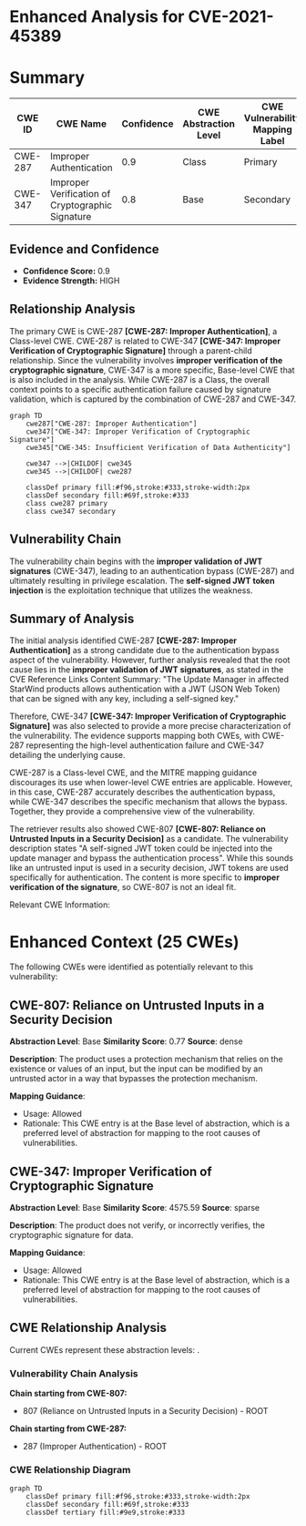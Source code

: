 # Enhanced Analysis for CVE-2021-45389

# Summary
| CWE ID | CWE Name | Confidence | CWE Abstraction Level | CWE Vulnerability Mapping Label | CWE-Vulnerability Mapping Notes |
|---|---|---|---|---|---|
| CWE-287 | Improper Authentication | 0.9 | Class | Primary | Discouraged |
| CWE-347 | Improper Verification of Cryptographic Signature | 0.8 | Base | Secondary | Allowed |

## Evidence and Confidence

*   **Confidence Score:** 0.9
*   **Evidence Strength:** HIGH

## Relationship Analysis
The primary CWE is CWE-287 **[CWE-287: Improper Authentication]**, a Class-level CWE. CWE-287 is related to CWE-347 **[CWE-347: Improper Verification of Cryptographic Signature]** through a parent-child relationship. Since the vulnerability involves **improper verification of the cryptographic signature**, CWE-347 is a more specific, Base-level CWE that is also included in the analysis. While CWE-287 is a Class, the overall context points to a specific authentication failure caused by signature validation, which is captured by the combination of CWE-287 and CWE-347.

```mermaid
graph TD
    cwe287["CWE-287: Improper Authentication"]
    cwe347["CWE-347: Improper Verification of Cryptographic Signature"]
    cwe345["CWE-345: Insufficient Verification of Data Authenticity"]

    cwe347 -->|CHILDOF| cwe345
    cwe345 -->|CHILDOF| cwe287

    classDef primary fill:#f96,stroke:#333,stroke-width:2px
    classDef secondary fill:#69f,stroke:#333
    class cwe287 primary
    class cwe347 secondary
```

## Vulnerability Chain
The vulnerability chain begins with the **improper validation of JWT signatures** (CWE-347), leading to an authentication bypass (CWE-287) and ultimately resulting in privilege escalation. The **self-signed JWT token injection** is the exploitation technique that utilizes the weakness.

## Summary of Analysis
The initial analysis identified CWE-287 **[CWE-287: Improper Authentication]** as a strong candidate due to the authentication bypass aspect of the vulnerability. However, further analysis revealed that the root cause lies in the **improper validation of JWT signatures**, as stated in the CVE Reference Links Content Summary: "The Update Manager in affected StarWind products allows authentication with a JWT (JSON Web Token) that can be signed with any key, including a self-signed key."

Therefore, CWE-347 **[CWE-347: Improper Verification of Cryptographic Signature]** was also selected to provide a more precise characterization of the vulnerability. The evidence supports mapping both CWEs, with CWE-287 representing the high-level authentication failure and CWE-347 detailing the underlying cause.

CWE-287 is a Class-level CWE, and the MITRE mapping guidance discourages its use when lower-level CWE entries are applicable. However, in this case, CWE-287 accurately describes the authentication bypass, while CWE-347 describes the specific mechanism that allows the bypass. Together, they provide a comprehensive view of the vulnerability.

The retriever results also showed CWE-807 **[CWE-807: Reliance on Untrusted Inputs in a Security Decision]** as a candidate. The vulnerability description states "A self-signed JWT token could be injected into the update manager and bypass the authentication process". While this sounds like an untrusted input is used in a security decision, JWT tokens are used specifically for authentication. The content is more specific to **improper verification of the signature**, so CWE-807 is not an ideal fit.

Relevant CWE Information:

# Enhanced Context (25 CWEs)
The following CWEs were identified as potentially relevant to this vulnerability:

## CWE-807: Reliance on Untrusted Inputs in a Security Decision
**Abstraction Level**: Base
**Similarity Score**: 0.77
**Source**: dense

**Description**:
The product uses a protection mechanism that relies on the existence or values of an input, but the input can be modified by an untrusted actor in a way that bypasses the protection mechanism.

**Mapping Guidance**:
- Usage: Allowed
- Rationale: This CWE entry is at the Base level of abstraction, which is a preferred level of abstraction for mapping to the root causes of vulnerabilities.

## CWE-347: Improper Verification of Cryptographic Signature
**Abstraction Level**: Base
**Similarity Score**: 4575.59
**Source**: sparse

**Description**:
The product does not verify, or incorrectly verifies, the cryptographic signature for data.

**Mapping Guidance**:
- Usage: Allowed
- Rationale: This CWE entry is at the Base level of abstraction, which is a preferred level of abstraction for mapping to the root causes of vulnerabilities.


## CWE Relationship Analysis

Current CWEs represent these abstraction levels: .


### Vulnerability Chain Analysis

**Chain starting from CWE-807:**
- 807 (Reliance on Untrusted Inputs in a Security Decision) - ROOT


**Chain starting from CWE-287:**
- 287 (Improper Authentication) - ROOT



### CWE Relationship Diagram

```mermaid
graph TD
    classDef primary fill:#f96,stroke:#333,stroke-width:2px
    classDef secondary fill:#69f,stroke:#333
    classDef tertiary fill:#9e9,stroke:#333
```